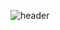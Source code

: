 ![header](https://capsule-render.vercel.app/api?type=waving&color=random&height=300&section=header&text=Mincho%20Park&desc=Front%20end,%20Back%20end%20Developer&descSize=30&descAlign=65&fontSize=90&fontAlign=35&fontAlignY=35&animation=fadeIn)

